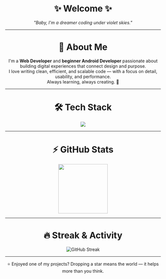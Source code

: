 <h1 align="center">✨ Welcome ✨</h1>

<p align="center"><em>"Baby, I'm a dreamer coding under violet skies."</em></p>

---

<h1 align="center">🧠 About Me</h1>

<p align="center">
I'm a <strong>Web Developer</strong> and <strong>beginner Android Developer</strong> passionate about building digital experiences that connect design and purpose.<br />
I love writing clean, efficient, and scalable code — with a focus on detail, usability, and performance.<br />
Always learning, always creating. 🚀
</p>

---

<h1 align="center">🛠️ Tech Stack</h1>

<div align="center">
  <img src="https://skillicons.dev/icons?i=html,css,js,react,nextjs,nodejs,flutter,dart,git,vscode,mongodb" />
</div>

---

<h1 align="center">⚡ GitHub Stats</h1>

<div align="center">

  <img src="https://github-readme-stats.vercel.app/api?username=Ybson-Coelho&show_icons=true&theme=tokyonight&hide_border=true" height="160em" />

</div>

---

<h1 align="center">🔥 Streak & Activity</h1>

<div align="center">
  <img src="https://streak-stats.demolab.com?user=YOUR_USERNAME&theme=tokyonight&hide_border=true" alt="GitHub Streak" />
</div>

---

<p align="center">
  ⭐ Enjoyed one of my projects? Dropping a star means the world — it helps more than you think.
</p>
